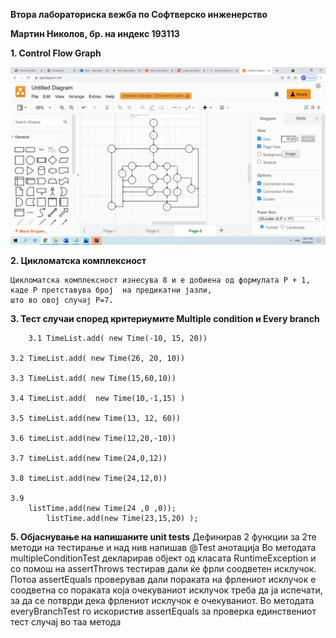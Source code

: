 **Втора лабораториска вежба по Софтверско инженерство**


**Мартин Николов, бр. на индекс 193113**


**1. Control Flow Graph**

![alt text](https://github.com/Mato-77/SI_lab2_193113/blob/a22a330a8f6b0c2fed59b8cea7b78fbeaee56e47/CSP%20-%20graf.png)

**2. Цикломатска комплексност**

	Цикломатска комплексност изнесува 8 и е добиена од формулата P + 1, каде P претставува број  на предикатни јазли,
	што во овој случај P=7.

**3. Тест случаи според критериумите Multiple condition и Every branch**
	
      	3.1 TimeList.add( new Time(-10, 15, 20)) 

	3.2 TimeList.add( new Time(26, 20, 10))

	3.3 TimeList.add( new Time(15,60,10)) 

	3.4 TimeList.add(  new Time(10,-1,15) )

	3.5 timeList.add(new Time(13, 12, 60))

	3.6 timeList.add(new Time(12,20,-10))

	3.7 timeList.add(new Time(24,0,12))

	3.8 timeList.add(new Time(24,12,0))

	3.9 	
		listTime.add(new Time(24 ,0 ,0));
        	listTime.add(new Time(23,15,20) );

**5. Објаснување на напишаните unit tests**
	Дефинирав 2 функции за 2те методи на тестирање и над нив напишав @Test анотација
	 Во методата multipleConditionTest декларирав објект од класата RuntimeException и со помош на assertThrows тестирав дали ќе фрли соодветен исклучок. 
	 Потоа assertEquals проверував дали пораката на фрлениот исклучок е соодветна со пораката која очекуваниот исклучок   треба да  ја испечати, за да се потврди дека фрлениот исклучок е очекуваниот.
	Во методата everyBranchTest го искористив assertEquals за проверка единствениот тест случај во таа метода
	
